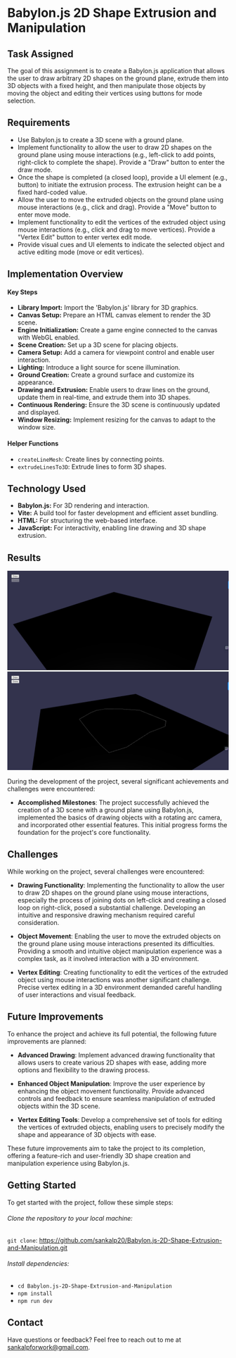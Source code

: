 # Babylon.js 2D Shape Extrusion and Manipulation

## Task Assigned
The goal of this assignment is to create a Babylon.js application that allows the user to draw arbitrary 2D shapes on the ground plane, extrude them into 3D objects with a fixed height, and then manipulate those objects by moving the object and editing their vertices using buttons for mode selection.

## Requirements
- Use Babylon.js to create a 3D scene with a ground plane.
- Implement functionality to allow the user to draw 2D shapes on the ground plane using mouse interactions (e.g., left-click to add points, right-click to complete the shape). Provide a "Draw" button to enter the draw mode.
- Once the shape is completed (a closed loop), provide a UI element (e.g., button) to initiate the extrusion process. The extrusion height can be a fixed hard-coded value.
- Allow the user to move the extruded objects on the ground plane using mouse interactions (e.g., click and drag). Provide a "Move" button to enter move mode.
- Implement functionality to edit the vertices of the extruded object using mouse interactions (e.g., click and drag to move vertices). Provide a "Vertex Edit" button to enter vertex edit mode.
- Provide visual cues and UI elements to indicate the selected object and active editing mode (move or edit vertices).

## Implementation Overview
#### Key Steps
- <b>Library Import:</b> Import the 'Babylon.js' library for 3D graphics.
- <b>Canvas Setup:</b> Prepare an HTML canvas element to render the 3D scene.
- <b>Engine Initialization:</b> Create a game engine connected to the canvas with WebGL enabled.
- <b>Scene Creation:</b> Set up a 3D scene for placing objects.
- <b>Camera Setup:</b> Add a camera for viewpoint control and enable user interaction.
- <b>Lighting:</b> Introduce a light source for scene illumination.
- <b>Ground Creation:</b> Create a ground surface and customize its appearance.
- <b>Drawing and Extrusion:</b> Enable users to draw lines on the ground, update them in real-time, and extrude them into 3D shapes.
- <b>Continuous Rendering:</b> Ensure the 3D scene is continuously updated and displayed.
- <b>Window Resizing:</b> Implement resizing for the canvas to adapt to the window size.

#### Helper Functions
- ```createLineMesh```: Create lines by connecting points.
- ```extrudeLinesTo3D```: Extrude lines to form 3D shapes.

## Technology Used
- <b>Babylon.js:</b> For 3D rendering and interaction.
- <b>Vite:</b> A build tool for faster development and efficient asset bundling.
- <b>HTML:</b> For structuring the web-based interface.
- <b>JavaScript:</b> For interactivity, enabling line drawing and 3D shape extrusion.

## Results
![Sample Image](main.png)
![Sample Image](final.png)

During the development of the project, several significant achievements and challenges were encountered:

- **Accomplished Milestones**: The project successfully achieved the creation of a 3D scene with a ground plane using Babylon.js, implemented the basics of drawing objects with a rotating arc camera, and incorporated other essential features. This initial progress forms the foundation for the project's core functionality.

## Challenges

While working on the project, several challenges were encountered:

- **Drawing Functionality**: Implementing the functionality to allow the user to draw 2D shapes on the ground plane using mouse interactions, especially the process of joining dots on left-click and creating a closed loop on right-click, posed a substantial challenge. Developing an intuitive and responsive drawing mechanism required careful consideration.

- **Object Movement**: Enabling the user to move the extruded objects on the ground plane using mouse interactions presented its difficulties. Providing a smooth and intuitive object manipulation experience was a complex task, as it involved interaction with a 3D environment.

- **Vertex Editing**: Creating functionality to edit the vertices of the extruded object using mouse interactions was another significant challenge. Precise vertex editing in a 3D environment demanded careful handling of user interactions and visual feedback.

## Future Improvements

To enhance the project and achieve its full potential, the following future improvements are planned:

- **Advanced Drawing**: Implement advanced drawing functionality that allows users to create various 2D shapes with ease, adding more options and flexibility to the drawing process.

- **Enhanced Object Manipulation**: Improve the user experience by enhancing the object movement functionality. Provide advanced controls and feedback to ensure seamless manipulation of extruded objects within the 3D scene.

- **Vertex Editing Tools**: Develop a comprehensive set of tools for editing the vertices of extruded objects, enabling users to precisely modify the shape and appearance of 3D objects with ease.

These future improvements aim to take the project to its completion, offering a feature-rich and user-friendly 3D shape creation and manipulation experience using Babylon.js.

## Getting Started
To get started with the project, follow these simple steps:

###### Clone the repository to your local machine:
 ```git clone```: https://github.com/sankalp20/Babylon.js-2D-Shape-Extrusion-and-Manipulation.git

###### Install dependencies:
- ```cd Babylon.js-2D-Shape-Extrusion-and-Manipulation```
- ```npm install```
- ```npm run dev```

## Contact
Have questions or feedback? Feel free to reach out to me at sankalpforwork@gmail.com.
